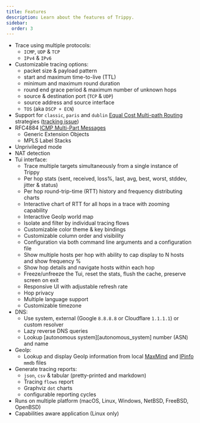 ```yaml
---
title: Features
description: Learn about the features of Trippy.
sidebar:
  order: 3
---
```


- Trace using multiple protocols:
  - `ICMP`, `UDP` & `TCP`
  - `IPv4` & `IPv6`
- Customizable tracing options:
  - packet size & payload pattern
  - start and maximum time-to-live (TTL)
  - minimum and maximum round duration
  - round end grace period & maximum number of unknown hops
  - source & destination port (`TCP` & `UDP`)
  - source address and source interface
  - `TOS` (aka `DSCP + ECN`)
- Support for `classic`, `paris`
  and `dublin` [Equal Cost Multi-path Routing](https://en.wikipedia.org/wiki/Equal-cost_multi-path_routing)
  strategies ([tracking issue](https://github.com/fujiapple852/trippy/issues/274))
- RFC4884 [ICMP Multi-Part Messages](https://datatracker.ietf.org/doc/html/rfc4884)
  - Generic Extension Objects
  - MPLS Label Stacks
- Unprivileged mode
- NAT detection
- Tui interface:
  - Trace multiple targets simultaneously from a single instance of Trippy
  - Per hop stats (sent, received, loss%, last, avg, best, worst, stddev, jitter & status)
  - Per hop round-trip-time (RTT) history and frequency distributing charts
  - Interactive chart of RTT for all hops in a trace with zooming capability
  - Interactive GeoIp world map
  - Isolate and filter by individual tracing flows
  - Customizable color theme & key bindings
  - Customizable column order and visibility
  - Configuration via both command line arguments and a configuration file
  - Show multiple hosts per hop with ability to cap display to N hosts and show frequency %
  - Show hop details and navigate hosts within each hop
  - Freeze/unfreeze the Tui, reset the stats, flush the cache, preserve screen on exit
  - Responsive UI with adjustable refresh rate
  - Hop privacy
  - Multiple language support
  - Customizable timezone
- DNS:
  - Use system, external (Google `8.8.8.8` or Cloudflare `1.1.1.1`) or custom resolver
  - Lazy reverse DNS queries
  - Lookup [autonomous system][autonomous_system] number (ASN) and name
- GeoIp:
  - Lookup and display GeoIp information from local [MaxMind](https://www.maxmind.com)
    and [IPinfo](https://ipinfo.io) `mmdb` files
- Generate tracing reports:
  - `json`, `csv` & tabular (pretty-printed and markdown)
  - Tracing `flows` report
  - Graphviz `dot` charts
  - configurable reporting cycles
- Runs on multiple platform (macOS, Linux, Windows, NetBSD, FreeBSD, OpenBSD)
- Capabilities aware application (Linux only)
